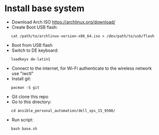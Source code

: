 # Install base system

* Download Arch ISO https://archlinux.org/download/
* Create Boot USB flash:
```
   cat /path/to/archlinux-version-x86_64.iso > /dev/path/to/usb/flash
```
* Boot from USB flash
* Switch to DE keyboard:
```
   loadkeys de-latin1
```
* Connect to the internet, for Wi-Fi authenticate to the wireless network use "iwctl"
* Install git:
```
   pacman -S git
```
* Git clone this repo
* Go to this directory:
```
   cd ansible_personal_automation/dell_xps_15_9500/
```
* Run script:
```
   bash base.sh
```
